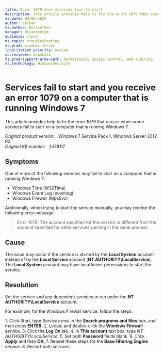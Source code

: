 ```yaml
---
title: Error 1079 when services fail to start
description: This article provides help to fix the error 1079 that occurs when some services fail to start on a computer that is running Windows 7.
ms.date: 09/08/2020
author: delhan
ms.author: Deland-Han
manager: dscontentpm
audience: itpro
ms.topic: troubleshooting
ms.prod: windows-server
localization_priority: medium
ms.reviewer: kaushika
ms.prod-support-area-path: Permissions, access control, and auditing
ms.technology: WindowsSecurity
---
```

# Services fail to start and you receive an error 1079 on a computer that is running Windows 7

This article provides help to fix the error 1079 that occurs when some services fail to start on a computer that is running Windows 7.

_Original product version:_ &nbsp; Windows 7 Service Pack 1, Windows Server 2012 R2  
_Original KB number:_ &nbsp; 2478117

## Symptoms

One of more of the following services may fail to start on a computer that is running Windows 7:

- Windows Time (W32Time)
- Windows Event Log (eventlog)
- Windows Firewall (MpsSvc)

Additionally, when trying to start the service manually, you may receive the following error message:

> Error 1079: The account specified for this service is different from the account specified for other services running in the same process

## Cause

The issue may occur if the service is started by the **Local System** account instead of by the **Local Service** account (**NT AUTHORITY\LocalService**). The **Local System** account may have insufficient permissions to start the service.

## Resolution

Set the service and any dependent services to run under the **NT AUTHORITY\LocalService** account.

For example, for the Windows Firewall service, follow the steps:

1. Click Start, type *Services.msc* in the **Search programs and files** box, and then press **ENTER**,
2. Locate and double-click the **Windows Firewall** service.
3. Click the **Log On** tab,
4. In **This account** text box, type *NT AUTHORITY\LocalService*.
5. Set both **Password** fields blank.
6. Click **Apply** and then **OK**,
7. Repeat these steps for the **Base Filtering Engine** service.
8. Restart both services.
